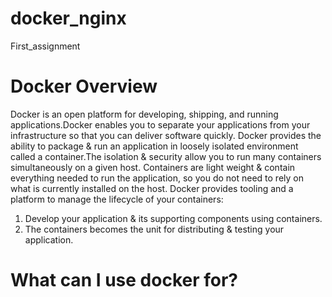 # docker_nginx
First_assignment
# Docker Overview

Docker is an open platform for developing, shipping, and running applications.Docker enables you to separate your applications from your infrastructure so that you can deliver software quickly. Docker provides the ability to package & run an application in loosely isolated environment called a container.The isolation & security allow you to run many containers simultaneously on a given host. Containers are light weight & contain everything needed to run the application, so you do not need to rely on what is currently installed on the host.
Docker provides tooling  and a platform to manage the lifecycle of your containers:

  1. Develop your application & its supporting components using containers.
  2. The containers becomes the unit for distributing & testing your application.
  
# What can I use docker for?
  
